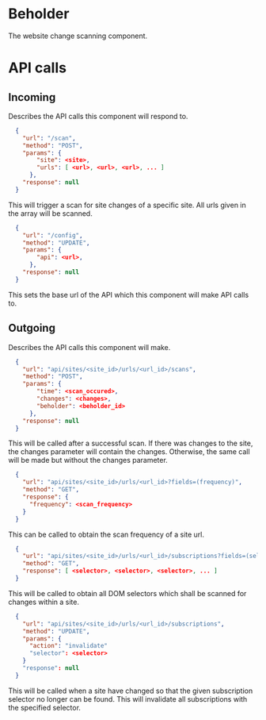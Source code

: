Beholder
=================

The website change scanning component.

# API calls

## Incoming
Describes the API calls this component will respond to.

``` json
  {
    "url": "/scan",
    "method": "POST",
    "params": {
        "site": <site>,
        "urls": [ <url>, <url>, <url>, ... ]
      },
    "response": null
  }
```
This will trigger a scan for site changes of a specific site. All urls given in the array will be scanned.

``` json
  {
    "url": "/config",
    "method": "UPDATE",
    "params": {
        "api": <url>,
      },
    "response": null
  }
```
This sets the base url of the API which this component will make API calls to.

## Outgoing
Describes the API calls this component will make.

``` json
  {
    "url": "api/sites/<site_id>/urls/<url_id>/scans",
    "method": "POST",
    "params": {
        "time": <scan_occured>,
        "changes": <changes>,
        "beholder": <beholder_id>
      },
    "response": null
  }
```
This will be called after a successful scan. If there was changes to the site, the changes parameter will contain the changes. Otherwise, the same call will be made but without the changes parameter.

``` json
  {
    "url": "api/sites/<site_id>/urls/<url_id>?fields=(frequency)",
    "method": "GET",
    "response": {
      "frequency": <scan_frequency>
    }
  }
```
This can be called to obtain the scan frequency of a site url.

``` json
  {
    "url": "api/sites/<site_id>/urls/<url_id>/subscriptions?fields=(selector)",
    "method": "GET",
    "response": [ <selector>, <selector>, <selector>, ... ]
  }
```
This will be called to obtain all DOM selectors which shall be scanned for changes within a site.

``` json
  {
    "url": "api/sites/<site_id>/urls/<url_id>/subscriptions",
    "method": "UPDATE",
    "params": {
      "action": "invalidate"
      "selector": <selector>
    }
    "response": null
  }
```
This will be called when a site have changed so that the given subscription selector no longer can be found. This will invalidate all subscriptions with the specified selector.

